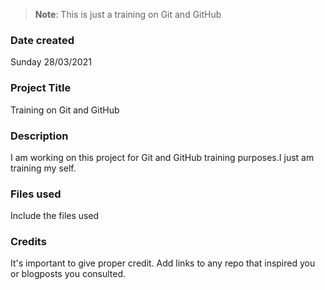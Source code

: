 > **Note**: This is just a training on Git and GitHub

### Date created

Sunday 28/03/2021

### Project Title

Training on Git and GitHub

### Description

I am working on this project for Git and GitHub training purposes.I just am training my self.

### Files used

Include the files used

### Credits

It's important to give proper credit. Add links to any repo that inspired you or blogposts you consulted.
